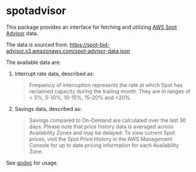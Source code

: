 # spotadvisor

This package provides an interface for fetching and utilizing [AWS Spot Advisor](https://aws.amazon.com/ec2/spot/instance-advisor/)
data. 

The data is sourced from: https://spot-bid-advisor.s3.amazonaws.com/spot-advisor-data.json

The available data are:

1. Interrupt rate data, described as:
    > Frequency of interruption represents the rate at which Spot has reclaimed 
    capacity during the trailing month. They are in ranges of < 5%, 5-10%, 10-15%, 
    15-20% and >20%.

2. Savings data, described as:
 
    > Savings compared to On-Demand are calculated over the last 30 days. Please 
    note that price history data is averaged across Availability Zones and may be 
    delayed. To view current Spot prices, visit the Spot Price History in the AWS 
    Management Console for up to date pricing information for each Availability 
    Zone.

See [godoc](https://godoc.org/github.com/grailbio/base/cloud/spotfeed) for usage.
